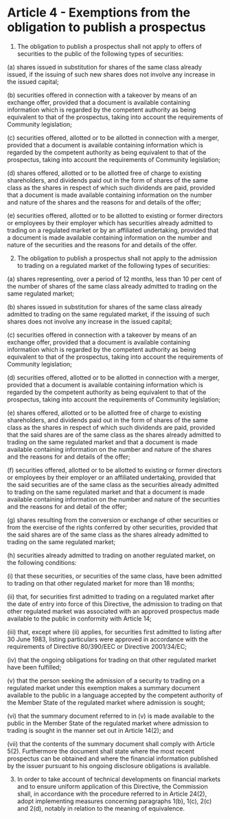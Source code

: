 # Article 4 - Exemptions from the obligation to publish a prospectus


1. The obligation to publish a prospectus shall not apply to offers of securities to the public of the following types of securities:

(a) shares issued in substitution for shares of the same class already issued, if the issuing of such new shares does not involve any increase in the issued capital;

(b) securities offered in connection with a takeover by means of an exchange offer, provided that a document is available containing information which is regarded by the competent authority as being equivalent to that of the prospectus, taking into account the requirements of Community legislation;

(c) securities offered, allotted or to be allotted in connection with a merger, provided that a document is available containing information which is regarded by the competent authority as being equivalent to that of the prospectus, taking into account the requirements of Community legislation;

(d) shares offered, allotted or to be allotted free of charge to existing shareholders, and dividends paid out in the form of shares of the same class as the shares in respect of which such dividends are paid, provided that a document is made available containing information on the number and nature of the shares and the reasons for and details of the offer;

(e) securities offered, allotted or to be allotted to existing or former directors or employees by their employer which has securities already admitted to trading on a regulated market or by an affiliated undertaking, provided that a document is made available containing information on the number and nature of the securities and the reasons for and details of the offer.

2. The obligation to publish a prospectus shall not apply to the admission to trading on a regulated market of the following types of securities:

(a) shares representing, over a period of 12 months, less than 10 per cent of the number of shares of the same class already admitted to trading on the same regulated market;

(b) shares issued in substitution for shares of the same class already admitted to trading on the same regulated market, if the issuing of such shares does not involve any increase in the issued capital;

(c) securities offered in connection with a takeover by means of an exchange offer, provided that a document is available containing information which is regarded by the competent authority as being equivalent to that of the prospectus, taking into account the requirements of Community legislation;

(d) securities offered, allotted or to be allotted in connection with a merger, provided that a document is available containing information which is regarded by the competent authority as being equivalent to that of the prospectus, taking into account the requirements of Community legislation;

(e) shares offered, allotted or to be allotted free of charge to existing shareholders, and dividends paid out in the form of shares of the same class as the shares in respect of which such dividends are paid, provided that the said shares are of the same class as the shares already admitted to trading on the same regulated market and that a document is made available containing information on the number and nature of the shares and the reasons for and details of the offer;

(f) securities offered, allotted or to be allotted to existing or former directors or employees by their employer or an affiliated undertaking, provided that the said securities are of the same class as the securities already admitted to trading on the same regulated market and that a document is made available containing information on the number and nature of the securities and the reasons for and detail of the offer;

(g) shares resulting from the conversion or exchange of other securities or from the exercise of the rights conferred by other securities, provided that the said shares are of the same class as the shares already admitted to trading on the same regulated market;

(h) securities already admitted to trading on another regulated market, on the following conditions:

(i) that these securities, or securities of the same class, have been admitted to trading on that other regulated market for more than 18 months;

(ii) that, for securities first admitted to trading on a regulated market after the date of entry into force of this Directive, the admission to trading on that other regulated market was associated with an approved prospectus made available to the public in conformity with Article 14;

(iii) that, except where (ii) applies, for securities first admitted to listing after 30 June 1983, listing particulars were approved in accordance with the requirements of Directive 80/390/EEC or Directive 2001/34/EC;

(iv) that the ongoing obligations for trading on that other regulated market have been fulfilled;

(v) that the person seeking the admission of a security to trading on a regulated market under this exemption makes a summary document available to the public in a language accepted by the competent authority of the Member State of the regulated market where admission is sought;

(vi) that the summary document referred to in (v) is made available to the public in the Member State of the regulated market where admission to trading is sought in the manner set out in Article 14(2); and

(vii) that the contents of the summary document shall comply with Article 5(2). Furthermore the document shall state where the most recent prospectus can be obtained and where the financial information published by the issuer pursuant to his ongoing disclosure obligations is available.

3. In order to take account of technical developments on financial markets and to ensure uniform application of this Directive, the Commission shall, in accordance with the procedure referred to in Article 24(2), adopt implementing measures concerning paragraphs 1(b), 1(c), 2(c) and 2(d), notably in relation to the meaning of equivalence.
